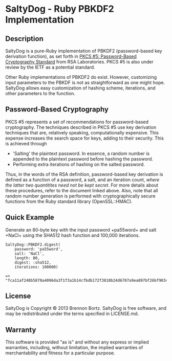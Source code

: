 # SaltyDog - Ruby PBKDF2 Implementation #

## Description ##

SaltyDog is a pure-Ruby implementation of PBKDF2 (password-based key derivation function), as set forth in [PKCS #5: Password-Based Cryptography Standard](http://www.rsa.com/rsalabs/node.asp?id=2127) from RSA Laboratories. PKCS #5 is also under review by the IETF as a potential standard.

Other Ruby implementations of PBKDF2 do exist. However, customizing input parameters to the PBKDF is not as straightforward as one might hope. SaltyDog allows easy customization of hashing scheme, iterations, and other parameters to the function.

## Password-Based Cryptography ##

PKCS #5 represents a set of recommendations for password-based cryptography. The techniques described in PKCS #5 use key derivation techniques that are, relatively speaking, computationally expensive. This expense increases the search space for keys, adding to their security. This is achieved through

 - 'Salting' the plaintext password. In essence, a random number is appended to the plaintext password before hashing the password.
 - Performing extra iterations of hashing on the salted password.

Thus, in the words of the RSA definition, password-based key derivation is defined as a function of a password, a salt, and an iteration count, *where the latter two quantitites need not be kept secret*. For more details about these procedures, refer to the document linked above. Also, note that all random number generation is performed with cryptographically secure functions from the Ruby standard library (OpenSSL::HMAC).

## Quick Example ##

Generate an 80-byte key with the input password +pa55word+ and salt +NaCl+ using the SHA512 hash function and 100,000 iterations.

	SaltyDog::PBKDF2.digest(
		password: 'pa55word', 
		salt: 'NaCl', 
		length: 80, 
		digest: :sha512, 
		iterations: 100000)
		
	=> "fca11af240b5870a4096da3f1f3a1b14cfbdb172f3810b24d6707a9ea897bf26bf903461d9c3f8743878da05fe8794a49f1e78335c7732c044c959bb0ee32d2635ab107bee9f7022fd17778c893fa87f"

## License ##

SaltyDog is Copyright © 2013 Brennon Bortz. SaltyDog is free software, and may be redistributed under the terms specified in LICENSE.md.

## Warranty ##

This software is provided "as is" and without any express or implied warranties, including, without limitation, the implied warranties of merchantability and fitness for a particular purpose.
